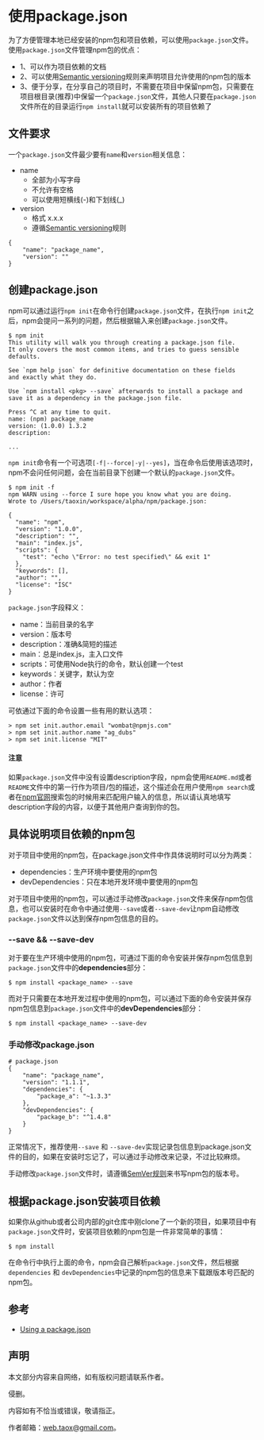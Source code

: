 # 使用package.json

为了方便管理本地已经安装的npm包和项目依赖，可以使用`package.json`文件。使用`package.json`文件管理npm包的优点：

* 1、可以作为项目依赖的文档
* 2、可以使用[Semantic versioning](https://github.com/NinjiaHub/Tools-Tricks/blob/master/documents/npm/npm%E4%BB%A5%E5%8F%8ASemver.md)规则来声明项目允许使用的npm包的版本
* 3、便于分享，在分享自己的项目时，不需要在项目中保留npm包，只需要在项目根目录(推荐)中保留一个`package.json`文件，其他人只要在`package.json`文件所在的目录运行`npm install`就可以安装所有的项目依赖了

## 文件要求

一个`package.json`文件最少要有`name`和`version`相关信息：

* name
	* 全部为小写字母
	* 不允许有空格
	* 可以使用短横线(-)和下划线(_)
* version
	* 格式 x.x.x
	* 遵循[Semantic versioning](https://github.com/NinjiaHub/Tools-Tricks/blob/master/documents/npm/npm%E4%BB%A5%E5%8F%8ASemver.md)规则

```node
{
	"name": "package_name",
	"version": ""
}
```

## 创建package.json

npm可以通过运行`npm init`在命令行创建`package.json`文件，在执行`npm init`之后，npm会提问一系列的问题，然后根据输入来创建`package.json`文件。

```shell
$ npm init
This utility will walk you through creating a package.json file.
It only covers the most common items, and tries to guess sensible defaults.

See `npm help json` for definitive documentation on these fields
and exactly what they do.

Use `npm install <pkg> --save` afterwards to install a package and
save it as a dependency in the package.json file.

Press ^C at any time to quit.
name: (npm) package_name
version: (1.0.0) 1.3.2
description: 

...
```

`npm init`命令有一个可选项`[-f|--force|-y|--yes]`，当在命令后使用该选项时，npm不会问任何问题，会在当前目录下创建一个默认的`package.json`文件。

```shell
$ npm init -f
npm WARN using --force I sure hope you know what you are doing.
Wrote to /Users/taoxin/workspace/alpha/npm/package.json:

{
  "name": "npm",
  "version": "1.0.0",
  "description": "",
  "main": "index.js",
  "scripts": {
    "test": "echo \"Error: no test specified\" && exit 1"
  },
  "keywords": [],
  "author": "",
  "license": "ISC"
}
```

`package.json`字段释义：

* name：当前目录的名字
* version：版本号
* description：准确&简短的描述
* main：总是index.js，主入口文件
* scripts：可使用Node执行的命令，默认创建一个test
* keywords：关键字，默认为空
* author：作者
* license：许可

可依通过下面的命令设置一些有用的默认选项：

```shell
> npm set init.author.email "wombat@npmjs.com"
> npm set init.author.name "ag_dubs"
> npm set init.license "MIT"
```

#### 注意

如果`package.json`文件中没有设置description字段，npm会使用`README.md`或者`README`文件中的第一行作为项目/包的描述，这个描述会在用户使用`npm search`或者在[npm官网](https://www.npmjs.com/)搜索包的时候用来匹配用户输入的信息，所以请认真地填写description字段的内容，以便于其他用户查询到你的包。

## 具体说明项目依赖的npm包

对于项目中使用的npm包，在package.json文件中作具体说明时可以分为两类：

* dependencies：生产环境中要使用的npm包
* devDependencies：只在本地开发环境中要使用的npm包

对于项目中使用的npm包，可以通过手动修改`package.json`文件来保存npm包信息，也可以安装时在命令中通过使用`--save`或者`--save-dev`让npm自动修改`package.json`文件以达到保存npm包信息的目的。

### --save && --save-dev

对于要在生产环境中使用的npm包，可通过下面的命令安装并保存npm包信息到`package.json`文件中的**dependencies**部分：

```shell
$ npm install <package_name> --save
```

而对于只需要在本地开发过程中使用的npm包，可以通过下面的命令安装并保存npm包信息到`package.json`文件中的**devDependencies**部分：

```shell
$ npm install <package_name> --save-dev
```

### 手动修改package.json

```Node
# package.json
{
	"name": "package_name",
	"version": "1.1.1",
	"dependencies": {
		"package_a": "~1.3.3"
	},
	"devDependencies": {
		"package_b": "^1.4.8"
	}
}
```

正常情况下，推荐使用`--save` 和 `--save-dev`实现记录包信息到package.json文件的目的，如果在安装时忘记了，可以通过手动修改来记录，不过比较麻烦。

手动修改`package.json`文件时，请遵循[SemVer规则](https://github.com/NinjiaHub/Tools-Tricks/blob/master/documents/npm/npm%E4%BB%A5%E5%8F%8ASemver.md)来书写npm包的版本号。

## 根据package.json安装项目依赖

如果你从github或者公司内部的git仓库中刚clone了一个新的项目，如果项目中有`package.json`文件时，安装项目依赖的npm包是一件非常简单的事情：

```shell
$ npm install
```

在命令行中执行上面的命令，npm会自己解析`package.json`文件，然后根据`dependencies` 和 `devDependencies`中记录的npm包的信息来下载跟版本号匹配的npm包。

## 参考

* [Using a package.json](https://docs.npmjs.com/getting-started/using-a-package.json)

## 声明

本文部分内容来自网络，如有版权问题请联系作者。

侵删。

内容如有不恰当或错误，敬请指正。

作者邮箱：web.taox@gmail.com。